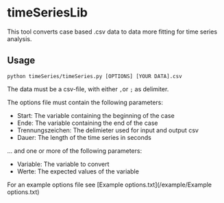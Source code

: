 # timeSeriesLib

This tool converts case based .csv data to data more fitting for time series analysis.

## Usage

`python timeSeries/timeSeries.py [OPTIONS] [YOUR DATA].csv`

The data must be a csv-file, with either `,`or `;` as delimiter.

The options file must contain the following parameters:

- Start: The variable containing the beginning of the case
- Ende: The variable containing the end of the case
- Trennungszeichen: The delimieter used for input and output csv
- Dauer: The length of the time series in seconds

… and one or more of the following parameters:

- Variable: The variable to convert
- Werte: The expected values of the variable

For an example options file see [Example options.txt](/example/Example options.txt)
